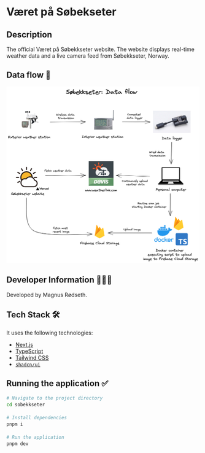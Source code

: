 # Været på Søbekseter

## Description

The official Været på Søbekkseter website. The website displays real-time weather data and a live camera feed from Søbekkseter, Norway.

## Data flow 📝

![Data flow](./assets/data-flow.png)

## Developer Information 🙋🏼‍♂️

Developed by Magnus Rødseth.

## Tech Stack 🛠

It uses the following technologies:

- [Next.js](https://nextjs.org/)
- [TypeScript](https://www.typescriptlang.org/)
- [Tailwind CSS](https://tailwindcss.com/)
- [`shadcn/ui`](https://ui.shadcn.com/)

## Running the application ✅

```sh
# Navigate to the project directory
cd sobekkseter

# Install dependencies
pnpm i

# Run the application
pnpm dev
```
